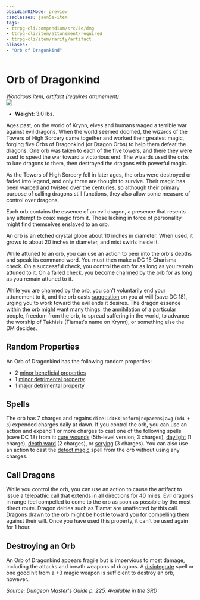 ```yaml
---
obsidianUIMode: preview
cssclasses: json5e-item
tags:
- ttrpg-cli/compendium/src/5e/dmg
- ttrpg-cli/item/attunement/required
- ttrpg-cli/item/rarity/artifact
aliases: 
- "Orb of Dragonkind"
---
```

# Orb of Dragonkind
*Wondrous item, artifact (requires attunement)*  
![](/3-Mechanics/CLI/Compendium/items/img/orb-of-dragonkind.webp#right)

- **Weight**: 3.0 lbs.

Ages past, on the world of Krynn, elves and humans waged a terrible war against evil dragons. When the world seemed doomed, the wizards of the Towers of High Sorcery came together and worked their greatest magic, forging five Orbs of Dragonkind (or Dragon Orbs) to help them defeat the dragons. One orb was taken to each of the five towers, and there they were used to speed the war toward a victorious end. The wizards used the orbs to lure dragons to them, then destroyed the dragons with powerful magic.

As the Towers of High Sorcery fell in later ages, the orbs were destroyed or faded into legend, and only three are thought to survive. Their magic has been warped and twisted over the centuries, so although their primary purpose of calling dragons still functions, they also allow some measure of control over dragons.

Each orb contains the essence of an evil dragon, a presence that resents any attempt to coax magic from it. Those lacking in force of personality might find themselves enslaved to an orb.

An orb is an etched crystal globe about 10 inches in diameter. When used, it grows to about 20 inches in diameter, and mist swirls inside it.

While attuned to an orb, you can use an action to peer into the orb's depths and speak its command word. You must then make a DC 15 Charisma check. On a successful check, you control the orb for as long as you remain attuned to it. On a failed check, you become [charmed](/3-Mechanics/CLI/Rules/conditions.md#Charmed) by the orb for as long as you remain attuned to it.

While you are [charmed](/3-Mechanics/CLI/Rules/conditions.md#Charmed) by the orb, you can't voluntarily end your attunement to it, and the orb casts [suggestion](/3-Mechanics/CLI/Compendium/spells/suggestion.md) on you at will (save DC 18), urging you to work toward the evil ends it desires. The dragon essence within the orb might want many things: the annihilation of a particular people, freedom from the orb, to spread suffering in the world, to advance the worship of Takhisis (Tiamat's name on Krynn), or something else the DM decides.

## Random Properties

An Orb of Dragonkind has the following random properties:

- 2 [minor beneficial properties](/3-Mechanics/CLI/Compendium/tables/artifact-properties-minor-beneficial-properties.md)  
- 1 [minor detrimental property](/3-Mechanics/CLI/Compendium/tables/artifact-properties-minor-detrimental-properties.md)  
- 1 [major detrimental property](/3-Mechanics/CLI/Compendium/tables/artifact-properties-major-detrimental-properties.md)  

## Spells

The orb has 7 charges and regains `dice:1d4+3|noform|noparens|avg` (`1d4 + 3`) expended charges daily at dawn. If you control the orb, you can use an action and expend 1 or more charges to cast one of the following spells (save DC 18) from it: [cure wounds](/3-Mechanics/CLI/Compendium/spells/cure-wounds.md) (5th-level version, 3 charges), [daylight](/3-Mechanics/CLI/Compendium/spells/daylight.md) (1 charge), [death ward](/3-Mechanics/CLI/Compendium/spells/death-ward.md) (2 charges), or [scrying](/3-Mechanics/CLI/Compendium/spells/scrying.md) (3 charges). You can also use an action to cast the [detect magic](/3-Mechanics/CLI/Compendium/spells/detect-magic.md) spell from the orb without using any charges.

## Call Dragons

While you control the orb, you can use an action to cause the artifact to issue a telepathic call that extends in all directions for 40 miles. Evil dragons in range feel compelled to come to the orb as soon as possible by the most direct route. Dragon deities such as Tiamat are unaffected by this call. Dragons drawn to the orb might be hostile toward you for compelling them against their will. Once you have used this property, it can't be used again for 1 hour.

## Destroying an Orb

An Orb of Dragonkind appears fragile but is impervious to most damage, including the attacks and breath weapons of dragons. A [disintegrate](/3-Mechanics/CLI/Compendium/spells/disintegrate.md) spell or one good hit from a +3 magic weapon is sufficient to destroy an orb, however.

*Source: Dungeon Master's Guide p. 225. Available in the <span title='Systems Reference Document (5.1)'>SRD</span>*